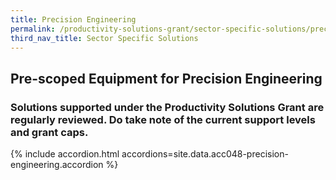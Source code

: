 ```yaml
---
title: Precision Engineering
permalink: /productivity-solutions-grant/sector-specific-solutions/precision-engineering/
third_nav_title: Sector Specific Solutions
---
```


## Pre-scoped Equipment for Precision Engineering

### Solutions supported under the Productivity Solutions Grant are regularly reviewed. Do take note of the current support levels and grant caps.

{% include accordion.html accordions=site.data.acc048-precision-engineering.accordion %}